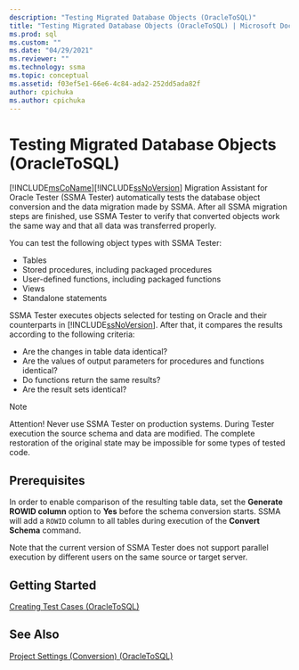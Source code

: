 ```yaml
---
description: "Testing Migrated Database Objects (OracleToSQL)"
title: "Testing Migrated Database Objects (OracleToSQL) | Microsoft Docs"
ms.prod: sql
ms.custom: ""
ms.date: "04/29/2021"
ms.reviewer: ""
ms.technology: ssma
ms.topic: conceptual
ms.assetid: f03ef5e1-66e6-4c84-ada2-252dd5ada82f
author: cpichuka 
ms.author: cpichuka 
---
```


# Testing Migrated Database Objects (OracleToSQL)

[!INCLUDE[msCoName](../../includes/msconame-md.md)][!INCLUDE[ssNoVersion](../../includes/ssnoversion-md.md)] Migration Assistant for Oracle Tester (SSMA Tester) automatically tests the database object conversion and the data migration made by SSMA. After all SSMA migration steps are finished, use SSMA Tester to verify that converted objects work the same way and that all data was transferred properly.
  
You can test the following object types with SSMA Tester:

- Tables
- Stored procedures, including packaged procedures
- User-defined functions, including packaged functions
- Views
- Standalone statements

SSMA Tester executes objects selected for testing on Oracle and their counterparts in [!INCLUDE[ssNoVersion](../../includes/ssnoversion-md.md)]. After that, it compares the results according to the following criteria:

- Are the changes in table data identical?
- Are the values of output parameters for procedures and functions identical?
- Do functions return the same results?
- Are the result sets identical?

> [!NOTE]
> Attention! Never use SSMA Tester on production systems. During Tester execution the source schema and data are modified. The complete restoration of the original state may be impossible for some types of tested code.

## Prerequisites

In order to enable comparison of the resulting table data, set the **Generate ROWID column** option to **Yes** before the schema conversion starts. SSMA will add a `ROWID` column to all tables during execution of the **Convert Schema** command.

Note that the current version of SSMA Tester does not support parallel execution by different users on the same source or target server.

## Getting Started

[Creating Test Cases &#40;OracleToSQL&#41;](../../ssma/oracle/creating-test-cases-oracletosql.md)

## See Also

[Project Settings &#40;Conversion&#41; &#40;OracleToSQL&#41;](../../ssma/oracle/project-settings-conversion-oracletosql.md)
